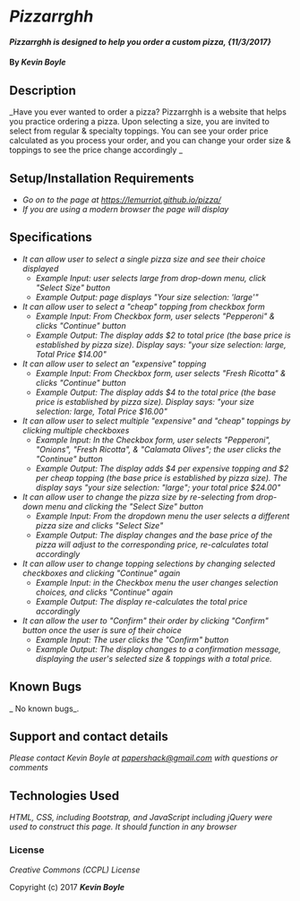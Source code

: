 # _Pizzarrghh_

#### _Pizzarrghh is designed to help you order a custom pizza, {11/3/2017}_

#### By _**Kevin Boyle**_

## Description

_Have you ever wanted to order a pizza? Pizzarrghh is a website that helps you practice ordering a pizza. Upon selecting a size, you are invited to select from regular & specialty toppings. You can see your order price calculated as you process your order, and you can change your order size & toppings to see the price change accordingly _

## Setup/Installation Requirements

* _Go on to the page at https://lemurriot.github.io/pizza/_
* _If you are using a modern browser the page will display_


## Specifications

* _It can allow user to select a single pizza size and see their choice displayed_
  * _Example Input: user selects large from drop-down menu, click "Select Size" button_
  * _Example Output: page displays "Your size selection: 'large'"_
* _It can allow user to select a "cheap" topping from checkbox form_
  * _Example Input: From Checkbox form, user selects "Pepperoni" & clicks "Continue" button_
  * _Example Output: The display adds $2 to total price (the base price is established by pizza size). Display says: "your size selection: large, Total Price $14.00"_
* _It can allow user to select an "expensive" topping_
  * _Example Input: From Checkbox form, user selects "Fresh Ricotta" & clicks "Continue" button_
  * _Example Output: The display adds $4 to the total price (the base price is established by pizza size). Display says: "your size selection: large, Total Price $16.00"_
* _It can allow user to select multiple "expensive" and "cheap" toppings by clicking multiple checkboxes_
  * _Example Input: In the Checkbox form, user selects "Pepperoni", "Onions", "Fresh Ricotta", & "Calamata Olives"; the user clicks the "Continue" button_
  * _Example Output: The display adds $4 per expensive topping and $2 per cheap topping (the base price is established by pizza size). The display says "your size selection: "large"; your total price $24.00"_
* _It can allow user to change the pizza size by re-selecting from drop-down menu and clicking the "Select Size" button_
  * _Example Input: From the dropdown menu the user selects a different pizza size and clicks "Select Size"_
  * _Example Output: The display changes and the base price of the pizza will adjust to the corresponding price, re-calculates total accordingly_
* _It can allow user to change topping selections by changing selected checkboxes and clicking "Continue" again_
  * _Example Input: in the Checkbox menu the user changes selection choices, and clicks "Continue" again_
  * _Example Output: The display re-calculates the total price accordingly_
* _It can allow the user to "Confirm" their order by clicking "Confirm" button once the user is sure of their choice_
  * _Example Input: The user clicks the "Confirm" button_
  * _Example Output: The display changes to a confirmation message, displaying the user's selected size & toppings with a total price._


## Known Bugs

_ No known bugs_.

## Support and contact details

_Please contact Kevin Boyle at papershack@gmail.com with questions or comments_

## Technologies Used

_HTML, CSS, including Bootstrap, and JavaScript including jQuery were used to construct this page. It should function in any browser_

### License

*Creative Commons (CCPL) License*

Copyright (c) 2017 **_Kevin Boyle_**
